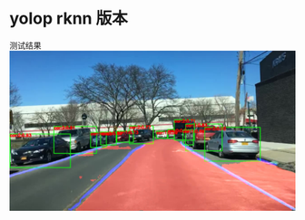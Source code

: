 # yolop rknn 版本

测试结果
![image](https://github.com/cqu20160901/yolop_onnx_tensorRT_rknn/blob/main/yolop_rknn/rknn_result.jpg)

